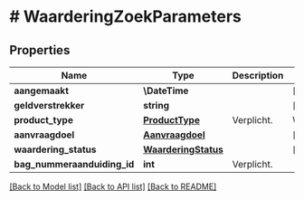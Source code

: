 # # WaarderingZoekParameters

## Properties

Name | Type | Description | Notes
------------ | ------------- | ------------- | -------------
**aangemaakt** | **\DateTime** |  | [optional]
**geldverstrekker** | **string** |  | [optional]
**product_type** | [**ProductType**](ProductType.md) | Verplicht. | Waarde | Omschrijving | | --- | --- | | &#x60;onbekend&#x60; | Onbekend product type. Geen geldige invoer. | | &#x60;modelwaardeCalcasa&#x60; | Modelwaarde aanvraag met Calcasa Waardebepalingrapport. | | &#x60;modelwaardeRisico&#x60; | Modelwaarde aanvraag met risicorapport. | | &#x60;modelwaardeDesktopTaxatie&#x60; | Modelwaarde aanvraag met Desktop Taxatie Beknoptwaarderapport. | | &#x60;desktopTaxatie&#x60; | Desktop taxatie aanvraag Desktop Taxatie rapport. | |
**aanvraagdoel** | [**Aanvraagdoel**](Aanvraagdoel.md) |  | [optional]
**waardering_status** | [**WaarderingStatus**](WaarderingStatus.md) |  | [optional]
**bag_nummeraanduiding_id** | **int** | Verplicht. |

[[Back to Model list]](../../README.md#models) [[Back to API list]](../../README.md#endpoints) [[Back to README]](../../README.md)
